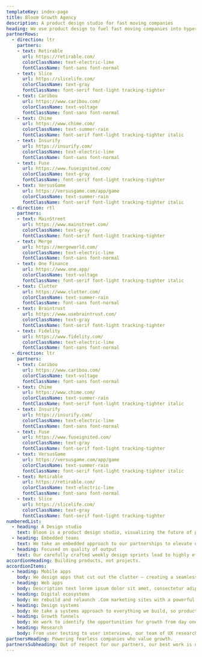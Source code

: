 ```yaml
---
templateKey: index-page
title: Bloom Growth Agency
description: A product design studio for fast moving companies
heading: We use product design to fuel fast moving companies into hypergrowth.
partnerRows:
  - direction: ltr
    partners:
    - text: Retirable
      url: https://retirable.com/
      colorClassName: text-electric-lime
      fontClassName: font-sans font-normal
    - text: Slice
      url: https://slicelife.com/
      colorClassName: text-gray
      fontClassName: font-serif font-light tracking-tighter
    - text: Caribou
      url: https://www.caribou.com/
      colorClassName: text-voltage
      fontClassName: font-sans font-normal
    - text: Chime
      url: https://www.chime.com/
      colorClassName: text-summer-rain
      fontClassName: font-serif font-light tracking-tighter italic
    - text: Insurify
      url: https://insurify.com/
      colorClassName: text-electric-lime
      fontClassName: font-sans font-normal
    - text: Fuse
      url: https://www.fuseignited.com/
      colorClassName: text-gray
      fontClassName: font-serif font-light tracking-tighter
    - text: VersusGame
      url: https://versusgame.com/app/game
      colorClassName: text-summer-rain
      fontClassName: font-serif font-light tracking-tighter italic
  - direction: rtl
    partners:
    - text: MainStreet
      url: https://www.mainstreet.com/
      colorClassName: text-gray
      fontClassName: font-serif font-light tracking-tighter
    - text: Merge
      url: https://mergeworld.com/
      colorClassName: text-electric-lime
      fontClassName: font-sans font-normal
    - text: One Finance
      url: https://www.one.app/
      colorClassName: text-voltage
      fontClassName: font-serif font-light tracking-tighter italic
    - text: Clutter
      url: https://www.clutter.com/
      colorClassName: text-summer-rain
      fontClassName: font-sans font-normal
    - text: Braintrust
      url: https://www.usebraintrust.com/
      colorClassName: text-gray
      fontClassName: font-serif font-light tracking-tighter
    - text: Fidelity
      url: https://www.fidelity.com/
      colorClassName: text-electric-lime
      fontClassName: font-sans font-normal
  - direction: ltr
    partners:
    - text: Caribou
      url: https://www.caribou.com/
      colorClassName: text-voltage
      fontClassName: font-sans font-normal
    - text: Chime
      url: https://www.chime.com/
      colorClassName: text-summer-rain
      fontClassName: font-serif font-light tracking-tighter italic
    - text: Insurify
      url: https://insurify.com/
      colorClassName: text-electric-lime
      fontClassName: font-sans font-normal
    - text: Fuse
      url: https://www.fuseignited.com/
      colorClassName: text-gray
      fontClassName: font-serif font-light tracking-tighter
    - text: VersusGame
      url: https://versusgame.com/app/game
      colorClassName: text-summer-rain
      fontClassName: font-serif font-light tracking-tighter italic
    - text: Retirable
      url: https://retirable.com/
      colorClassName: text-electric-lime
      fontClassName: font-sans font-normal
    - text: Slice
      url: https://slicelife.com/
      colorClassName: text-gray
      fontClassName: font-serif font-light tracking-tighter
numberedList:
  - heading: A Design studio
    text: Bloom is a product design studio, visualizing the future of products and digital ecosystems.
  - heading: Embedded teams
    text: We take an embedded approach to our partnerships to elevate design and product maturity.
  - heading: Focused on quality of output
    text: Our carefully crafted weekly design sprints lead to highly effective output.
accordionHeading: Building products, not projects.
accordionItems:
  - heading: Mobile apps
    body: We design apps that cut out the clutter – creating a seamless brand experience, ensuring efficiency and learnability within your product.
  - heading: Web apps
    body: Description text lorem ipsum dolor sit amet, consectetur adipiscing elit. At vulputate phasellus scelerisque adipiscing.
  - heading: Digital ecosystems
    body: We rebuild and relaunch .Com marketing sites with a powerful brand presence geared towards customer interest, engagement, and conversion.
  - heading: Design systems
    body: We take a systems approach to everything we build, so products and .coms can shift at scale, quickly and easily for design teams as they need it.
  - heading: Growth funnels
    body: We work to identify the opportunities for growth from day one – as beginning from your .com and carrying throughout your entire product.
  - heading: Research
    body: From user testing to user interviews, our team of UX researchers uncover every need in your customer base, then employ those insights to enhance the design.
partnersHeading: Powering fearless companies who value growth.
partnersSubheading: Out of respect for our partners, our best work is under NDA. If you’d like to dive in, we’d be happy to chat.
---
```

